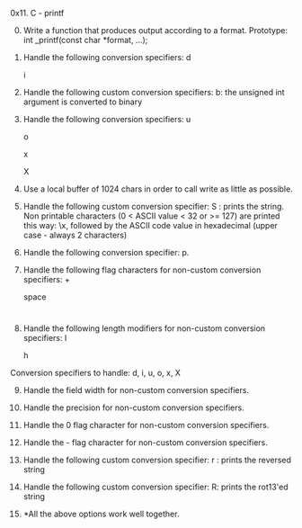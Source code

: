 0x11. C - printf

0. Write a function that produces output according to a format.
	Prototype: int _printf(const char *format, ...);

1. Handle the following conversion specifiers:
	d

	i

2. Handle the following custom conversion specifiers:
	b: the unsigned int argument is converted to binary

3. Handle the following conversion specifiers:
	u

	o

	x

	X

4. Use a local buffer of 1024 chars in order to call write as little as possible.

5. Handle the following custom conversion specifier:
	S : prints the string.
	Non printable characters (0 < ASCII value < 32 or >= 127) are printed this way: \x, followed by the ASCII code value in hexadecimal (upper case - always 2 characters)

6. Handle the following conversion specifier: p.

7. Handle the following flag characters for non-custom conversion specifiers:
	+

	space
	
	#

8. Handle the following length modifiers for non-custom conversion specifiers:
	l

	h

Conversion specifiers to handle: d, i, u, o, x, X

9. Handle the field width for non-custom conversion specifiers.

10. Handle the precision for non-custom conversion specifiers.

11. Handle the 0 flag character for non-custom conversion specifiers.

12. Handle the - flag character for non-custom conversion specifiers.

13. Handle the following custom conversion specifier:
	r : prints the reversed string

14. Handle the following custom conversion specifier:
	R: prints the rot13'ed string

15. *All the above options work well together.
